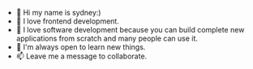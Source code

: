 - 👋 Hi my name is sydney:)
- 👀 I love frontend development.
- 🌱 I love software development because you can build complete new applications from scratch and many people can use it.
- 💞️ I'm always open to learn new things.
- 📫 Leave me a message to collaborate.
